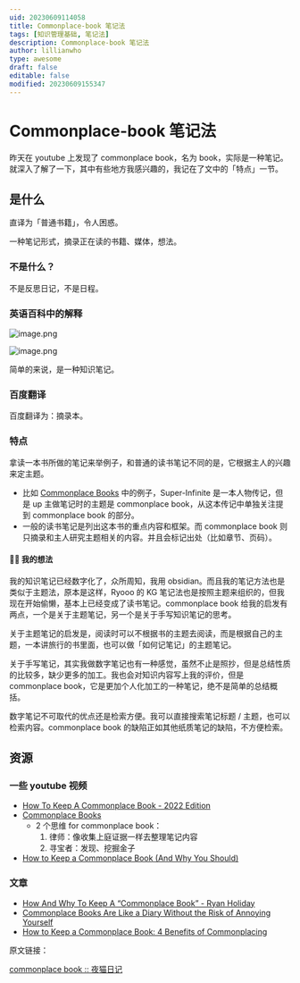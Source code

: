 ```yaml
---
uid: 20230609114058
title: Commonplace-book 笔记法
tags: [知识管理基础, 笔记法]
description: Commonplace-book 笔记法
author: lillianwho
type: awesome
draft: false
editable: false
modified: 20230609155347
---
```


# Commonplace-book 笔记法

昨天在 youtube 上发现了 commonplace book，名为 book，实际是一种笔记。就深入了解了一下，其中有些地方我感兴趣的，我记在了文中的「特点」一节。

## 是什么

直译为「普通书籍」，令人困惑。

一种笔记形式，摘录正在读的书籍、媒体，想法。

### 不是什么？

不是反思日记，不是日程。

### 英语百科中的解释

![image.png](https://cdn.pkmer.cn/images/20230609114245.png!pkmer)

![image.png](https://cdn.pkmer.cn/images/20230609114254.png!pkmer)

简单的来说，是一种知识笔记。

### 百度翻译

百度翻译为：摘录本。

### 特点

拿读一本书所做的笔记来举例子，和普通的读书笔记不同的是，它根据主人的兴趣来定主题。

- 比如 [Commonplace Books](https://www.youtube.com/watch?v=clq8WsovZF4) 中的例子，Super-Infinite 是一本人物传记，但是 up 主做笔记时的主题是 commonplace book，从这本传记中单独关注提到 commonplace book 的部分。
- 一般的读书笔记是列出这本书的重点内容和框架。而 commonplace book 则只摘录和主人研究主题相关的内容。并且会标记出处（比如章节、页码）。

#### ✍🏻 我的想法

我的知识笔记已经数字化了，众所周知，我用 obsidian。而且我的笔记方法也是类似于主题法，原本是这样，Ryooo 的 KG 笔记法也是按照主题来组织的，但我现在开始偷懒，基本上已经变成了读书笔记。commonplace book 给我的启发有两点，一个是关于主题笔记，另一个是关于手写知识笔记的思考。

关于主题笔记的启发是，阅读时可以不根据书的主题去阅读，而是根据自己的主题，一本讲旅行的书里面，也可以做「如何记笔记」的主题笔记。

关于手写笔记，其实我做数字笔记也有一种感觉，虽然不止是照抄，但是总结性质的比较多，缺少更多的加工。我也会对知识内容写上我的评价，但是 commonplace book，它是更加个人化加工的一种笔记，绝不是简单的总结概括。

数字笔记不可取代的优点还是检索方便。我可以直接搜索笔记标题 / 主题，也可以检索内容。commonplace book 的缺陷正如其他纸质笔记的缺陷，不方便检索。

## 资源

### 一些 youtube 视频

- [How To Keep A Commonplace Book - 2022 Edition](https://youtu.be/NPqjgN-pNDw)
- [Commonplace Books](https://www.youtube.com/watch?v=clq8WsovZF4)
    - 2 个思维 for commonplace book：
        1. 律师：像收集上庭证据一样去整理笔记内容
        2. 寻宝者：发现、挖掘金子
- [How to Keep a Commonplace Book (And Why You Should)](https://www.youtube.com/watch?v=aaHEgPk0tNM)

### 文章

- [How And Why To Keep A “Commonplace Book” - Ryan Holiday](https://ryanholiday.net/how-and-why-to-keep-a-commonplace-book/)
- [Commonplace Books Are Like a Diary Without the Risk of Annoying Yourself](https://www.nytimes.com/2022/03/22/magazine/commonplace-books-recommendation.html)
- [How to Keep a Commonplace Book: 4 Benefits of Commonplacing](https://www.masterclass.com/articles/how-to-keep-a-commonplace-book)

原文链接：

[commonplace book :: 夜猫日记](https://lillianwho.com/posts/commonplace-book/)
